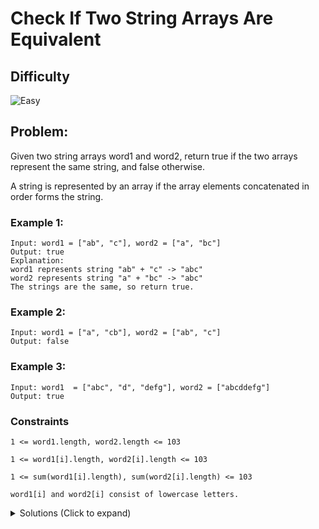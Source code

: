 # Check If Two String Arrays Are Equivalent

## Difficulty

<!-- choose one -->

![Easy](https://img.shields.io/badge/easy-5cb85c?style=for-the-badge&logoColor=white)

## Problem:

Given two string arrays word1 and word2, return true if the two arrays represent the same string, and false otherwise.

A string is represented by an array if the array elements concatenated in order forms the string.

<!-- any examples -->

### Example 1:

```
Input: word1 = ["ab", "c"], word2 = ["a", "bc"]
Output: true
Explanation:
word1 represents string "ab" + "c" -> "abc"
word2 represents string "a" + "bc" -> "abc"
The strings are the same, so return true.
```

### Example 2:

```
Input: word1 = ["a", "cb"], word2 = ["ab", "c"]
Output: false
```

### Example 3:

```
Input: word1  = ["abc", "d", "defg"], word2 = ["abcddefg"]
Output: true
```

### Constraints

`1 <= word1.length, word2.length <= 103`

`1 <= word1[i].length, word2[i].length <= 103`

`1 <= sum(word1[i].length), sum(word2[i].length) <= 103`

`word1[i] and word2[i] consist of lowercase letters.`

<details>
  <summary>Solutions (Click to expand)</summary>

### Explanation

For the solution one can concat all of the substring of each array and compare the strings in the end. This works but at the cost O(n) space and up tom O(n) time for string concatenations

A 4 pointer method here can work where two pointers can traverse the both arrays and two inner pointers can traverse the substrings. We would then compare the to inner pointer to make sure every character is the same and in order. If there is ever a mismatch in character, the strings are not the same and the function can return false.

Keeping tracker of the 4 pointers is the tricky part. We want to increment the outer pointers to the next string in the array every time the inner pointers reaches the end of the current strings and we want the to 2 inner and outer pointers to be independent of each other since the arrays and substring can be of different length.

We initialize two pointers at the beginning of both arrays and two inner pointers that start at the beginning of the first string in each array. We can also use a while loop that can check if either outer pointer has reached the end of its array.

For every loop, we want to get the current string pointed at in `word1` and `word2`. We then use the inner pointers to retrieve the current character of the string and compare both.

```
i = 0
a = 0

j = 0
b = 0

["ab", "c"], word1[i][a] = a
  ^
  ^
["a", "bc"] word2[j][b] = a
  ^
  ^

```

We would then increment the two inner pointers and repeat the process.

If either of the inner pointer goes out of bounds of their current string, increment the outer pointer to the next string in the array and reset the inner pointer to point to the first character of the next string

```
i = 0
a = 1

j = 1
b = 0

["ab", "c"], word1[i][a] = b
   ^
  ^
["a", "bc"] // word[j][b] = b
       ^
       ^

```

We would then repeat these operations until one of the outer pointer reaches the outside of their array and the loop is terminated

To make sure that both of the string have been fully traverse and no one array of string has extra strings or characters, we would check if both of the outer pointers are at the end of their arrays

<!-- solution explanation -->

<!-- relative links to solution files. {title} should be replaced with the name of the problem in `kebab-case` -->

- [JavaScript](./check-if-two-string-arrays-are-equivalent.js)
- [TypeScript](./check-if-two-string-arrays-are-equivalent.ts)
- [Java](./check-if-two-string-arrays-are-equivalent.java)
- [Go](./check-if-two-string-arrays-are-equivalent.go)
</details>
